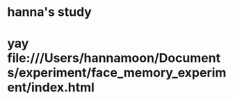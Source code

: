 # hanna's study
# yay file:///Users/hannamoon/Documents/experiment/face_memory_experiment/index.html
